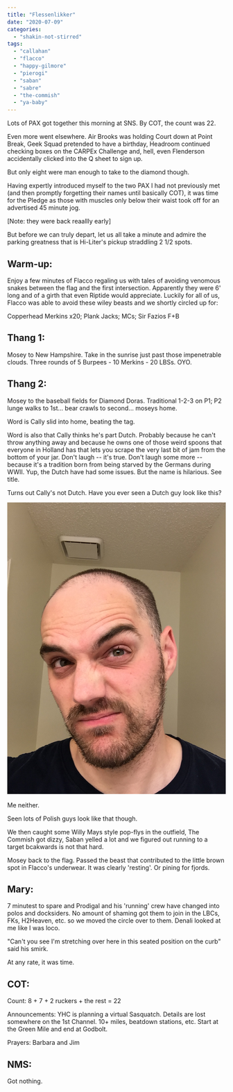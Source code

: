 ```yaml
---
title: "Flessenlikker"
date: "2020-07-09"
categories: 
  - "shakin-not-stirred"
tags: 
  - "callahan"
  - "flacco"
  - "happy-gilmore"
  - "pierogi"
  - "saban"
  - "sabre"
  - "the-commish"
  - "ya-baby"
---
```


Lots of PAX got together this morning at SNS. By COT, the count was 22.

Even more went elsewhere. Air Brooks was holding Court down at Point Break, Geek Squad pretended to have a birthday, Headroom continued checking boxes on the CARPEx Challenge and, hell, even Flenderson accidentally clicked into the Q sheet to sign up.

But only eight were man enough to take to the diamond though.

Having expertly introduced myself to the two PAX I had not previously met (and then promptly forgetting their names until basically COT), it was time for the Pledge as those with muscles only below their waist took off for an advertised 45 minute jog.

\[Note: they were back reaallly early\]

But before we can truly depart, let us all take a minute and admire the parking greatness that is Hi-Liter's pickup straddling 2 1/2 spots.

## Warm-up:

Enjoy a few minutes of Flacco regaling us with tales of avoiding venomous snakes between the flag and the first intersection. Apparently they were 6' long and of a girth that even Riptide would appreciate. Luckily for all of us, Flacco was able to avoid these wiley beasts and we shortly circled up for:

Copperhead Merkins x20; Plank Jacks; MCs; Sir Fazios F+B

## Thang 1:

Mosey to New Hampshire. Take in the sunrise just past those impenetrable clouds. Three rounds of 5 Burpees - 10 Merkins - 20 LBSs. OYO.

## Thang 2:

Mosey to the baseball fields for Diamond Doras. Traditional 1-2-3 on P1; P2 lunge walks to 1st... bear crawls to second... moseys home.

Word is Cally slid into home, beating the tag.

Word is also that Cally thinks he's part Dutch. Probably because he can't throw anything away and because he owns one of those weird spoons that everyone in Holland has that lets you scrape the very last bit of jam from the bottom of your jar. Don't laugh -- it's true. Don't laugh some more -- because it's a tradition born from being starved by the Germans during WWII. Yup, the Dutch have had some issues. But the name is hilarious. See title.

Turns out Cally's not Dutch. Have you ever seen a Dutch guy look like this?

![](images/img_44941.jpg)

Me neither.

Seen lots of Polish guys look like that though.

We then caught some Willy Mays style pop-flys in the outfield, The Commish got dizzy, Saban yelled a lot and we figured out running to a target bcakwards is not that hard.

Mosey back to the flag. Passed the beast that contributed to the little brown spot in Flacco's underwear. It was clearly 'resting'. Or pining for fjords.

## Mary:

7 minutest to spare and Prodigal and his 'running' crew have changed into polos and docksiders. No amount of shaming got them to join in the LBCs, FKs, H2Heaven, etc. so we moved the circle over to them. Denali looked at me like I was loco.

"Can't you see I'm stretching over here in this seated position on the curb" said his smirk.

At any rate, it was time.

## COT:

Count: 8 + 7 + 2 ruckers + the rest = 22

Announcements: YHC is planning a virtual Sasquatch. Details are lost somewhere on the 1st Channel. 10+ miles, beatdown stations, etc. Start at the Green Mile and end at Godbolt.

Prayers: Barbara and Jim

## NMS:

Got nothing.
